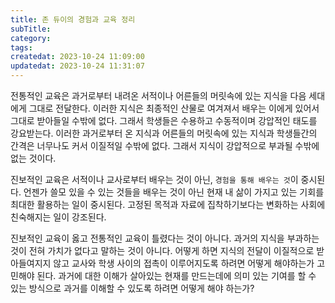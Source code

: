 ```yaml
---
title: 존 듀이의 경험과 교육 정리
subTitle:
category:
tags:
createdat: 2023-10-24 11:09:00
updatedat: 2023-10-24 11:31:07
---
```


전통적인 교육은 과거로부터 내려온 서적이나
어른들의 머릿속에 있는 지식을 다음 세대에게 그대로 전달한다. 이러한 지식은
최종적인 산물로 여겨져서 배우는 이에게 있어서 그대로 받아들일 수밖에 없다.
그래서 학생들은 수용하고 수동적이며 강압적인 태도를 강요받는다. 이러한
과거로부터 온 지식과 어른들의 머릿속에 있는 지식과 학생들간의 간격은 너무나도
커서 이질적일 수밖에 없다. 그래서 지식이 강압적으로 부과될 수밖에 없는
것이다.  

진보적인 교육은 서적이나 교사로부터 배우는 것이 아닌, `경험을 통해 배우는 것`이
중시된다. 언젠가 쓸모 있을 수 있는 것들을 배우는 것이 아닌 현재 내 삶이 가지고
있는 기회를 최대한 활용하는 일이 중시된다. 고정된 목적과 자료에 집착하기보다는
변화하는 사회에 친숙해지는 일이 강조된다.  

진보적인 교육이 옳고 전통적인 교육이 틀렸다는 것이 아니다. 과거의 지식을
부과하는 것이 전혀 가치가 없다고 말하는 것이 아니다. 어떻게 하면 지식의 전달이
이질적으로 받아들여지지 않고 교사와 학생 사이의 접촉이 이루어지도록 하려면
어떻게 해야하는가 고민해야 된다. 과거에 대한 이해가 살아있는 현재를 만드는데에
의미 있는 기여를 할 수 있는 방식으로 과거를 이해할 수 있도록 하려면 어떻게 해야 하는가?
